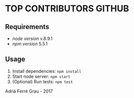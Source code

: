 # TOP CONTRIBUTORS GITHUB

## Requirements

+ *node version* v.8.9.1
+ *npm version* 5.5.1

## Usage
1. Install dependencies: ```npm install```
2. Start node server: ```npm start```
3. (Optional) Run tests: ```npm test```


Adrià Ferré Grau - 2017